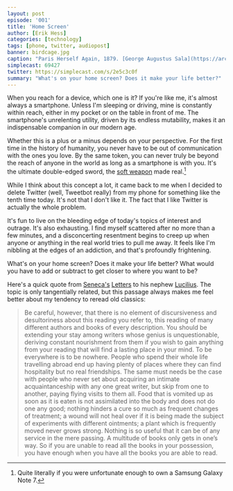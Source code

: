 ```yaml
---
layout: post
episode: '001'
title: 'Home Screen'
author: [Erik Hess]
categories: [technology]
tags: [phone, twitter, audiopost]
banner: birdcage.jpg
caption: "Paris Herself Again, 1879. [George Augustus Sala](https://archive.org/stream/parisherselfagai02salaiala/parisherselfagai02salaiala#page/194/mode/1up)"
simplecast: 69427
twitter: https://simplecast.com/s/2e5c3c0f
summary: "What's on your home screen? Does it make your life better?"
---
```


When you reach for a device, which one is it? If you're like me, it's almost
always a smartphone. Unless I'm sleeping or driving, mine is constantly within reach, either in my pocket or on the table in front of me. The smartphone's unrelenting utility, driven by its endless mutability, makes it an indispensable companion in our modern age.

Whether this is a plus or a minus depends on your perspective. For the first time in the history of humanity, you never have to be out of communication with the ones you love. By the same token, you can never truly be beyond the reach of anyone in the world as long as a smartphone is with you. It's the ultimate double-edged sword, the [soft weapon](https://en.wikipedia.org/wiki/The_Soft_Weapon) made real.[^fn-galaxy]

While I think about this concept a lot, it came back to me when I decided to delete Twitter (well, Tweetbot really) from my phone for something like the tenth time today. It's not that I don't like it. The fact that I like Twitter is actually the whole problem.

It's fun to live on the bleeding edge of today's topics of interest and outrage. It's also exhausting. I find myself scattered after no more than a few minutes, and a disconcerting resentment begins to creep up when anyone or anything in the real world tries to pull me away. It feels like I'm nibbling at the edges of an addiction, and that's profoundly frightening.

What's on your home screen? Does it make your life better? What would you have to add or subtract to get closer to where you want to be?

Here's a quick quote from [Seneca's](https://en.wikipedia.org/wiki/Seneca_the_Younger) [Letters](https://en.wikipedia.org/wiki/Epistulae_Morales_ad_Lucilium) to his nephew [Lucilius](https://en.wikipedia.org/wiki/Lucilius_Junior). The topic is only tangentially related, but this passage always makes me feel better about my tendency to reread old classics:

> Be careful, however, that there is no element of discursiveness and desultoriness about this reading you refer to, this reading of many different authors and books of every description. You should be extending your stay among writers whose genius is unquestionable, deriving constant nourishment from them if you wish to gain anything from your reading that will find a lasting place in your mind. To be everywhere is to be nowhere. People who spend their whole life travelling abroad end up having plenty of places where they can find hospitality but no real friendships. The same must needs be the case with people who never set about acquiring an intimate acquaintanceship with any one great writer, but skip from one to another, paying flying visits to them all. Food that is vomited up as soon as it is eaten is not assimilated into the body and does not do one any good; nothing hinders a cure so much as frequent changes of treatment; a wound will not heal over if it is being made the subject of experiments with different ointments; a plant which is frequently moved never grows strong. Nothing is so useful that it can be of any service in the mere passing. A multitude of books only gets in one’s way. So if you are unable to read all the books in your possession, you have enough when you have all the books you are able to read.


[^fn-galaxy]: Quite literally if you were unfortunate enough to own a Samsung Galaxy Note 7.
